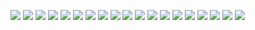 ![](../screenshots/sql/1.exercise%201.jpg)
![](../screenshots/sql/2.exercise%202.jpg)
![](../screenshots/sql/3.exercise%203.jpg)
![](../screenshots/sql/4.exercise%204.jpg)
![](../screenshots/sql/5.exercise%205.jpg)
![](../screenshots/sql/6.exercise%206.jpg)
![](../screenshots/sql/7.exercise%207.jpg)
![](../screenshots/sql/8.exercise%208.jpg)
![](../screenshots/sql/9.exercise%209.jpg)
![](../screenshots/sql/10.exercise%2010.jpg)
![](../screenshots/sql/11.exercise%2011.jpg)
![](../screenshots/sql/12.exercise%2012.jpg)
![](../screenshots/sql/13.exercise%2013.jpg)
![](../screenshots/sql/14.exercise%2014.jpg)
![](../screenshots/sql/15.exercise%2015.jpg)
![](../screenshots/sql/16.exercise%2016.jpg)
![](../screenshots/sql/17.exercise%2017.jpg)
![](../screenshots/sql/18.exercise%2018.jpg)
![](../screenshots/sql/end%20sql.jpg)